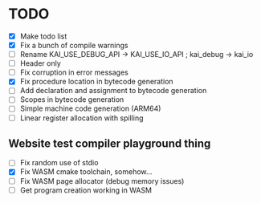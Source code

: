 # TODO
- [x] Make todo list
- [x] Fix a bunch of compile warnings
- [ ] Rename KAI_USE_DEBUG_API -> KAI_USE_IO_API ; kai_debug -> kai_io
- [ ] Header only
- [ ] Fix corruption in error messages
- [x] Fix procedure location in bytecode generation
- [ ] Add declaration and assignment to bytecode generation
- [ ] Scopes in bytecode generation
- [ ] Simple machine code generation (ARM64)
- [ ] Linear register allocation with spilling
## Website test compiler playground thing
- [ ] Fix random use of stdio
- [x] Fix WASM cmake toolchain, somehow...
- [ ] Fix WASM page allocator (debug memory issues)
- [ ] Get program creation working in WASM
